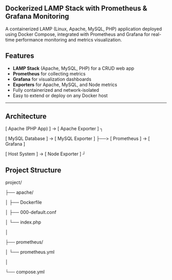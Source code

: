 ## Dockerized LAMP Stack with Prometheus & Grafana Monitoring

A containerized LAMP (Linux, Apache, MySQL, PHP) application deployed using Docker Compose, integrated with Prometheus and Grafana for real-time performance monitoring and metrics visualization.

## Features

- **LAMP Stack** (Apache, MySQL, PHP) for a CRUD web app  
- **Prometheus** for collecting metrics  
- **Grafana** for visualization dashboards  
- **Exporters** for Apache, MySQL, and Node metrics  
- Fully containerized and network-isolated  
- Easy to extend or deploy on any Docker host  

---

## Architecture

[ Apache (PHP App) ] → [ Apache Exporter ] ┐

[ MySQL Database ] → [ MySQL Exporter ] ├──> [ Prometheus ] → [ Grafana ]

[ Host System ] → [ Node Exporter ] ┘

## Project Structure

project/

├── apache/

│ ├── Dockerfile 

│ ├── 000-default.conf 

│ └── index.php 

│

├── prometheus/

│ └── prometheus.yml 

│

└── compose.yml 



